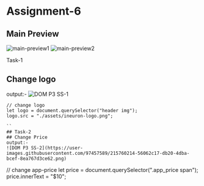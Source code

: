 # Assignment-6
## Main Preview
![main-preview1](https://user-images.githubusercontent.com/97457589/215759785-f4eb4609-28cf-4646-8ec9-710eac60b1c1.png)
![main-preview2](https://user-images.githubusercontent.com/97457589/215759834-73123da3-38b1-49be-be19-56f2991907a5.png)


Task-1
## Change logo
output:-
![DOM P3 SS-1](https://user-images.githubusercontent.com/97457589/215759990-142cbcb9-98d4-4054-9d8d-f40c9096e280.png)
```
// change logo
let logo = document.querySelector("header img");
logo.src = "./assets/ineuron-logo.png";

``
## Task-2
## Change Price
output:-
![DOM P3 SS-2](https://user-images.githubusercontent.com/97457589/215760214-56062c17-db20-4dba-bcef-8ea767d3ce62.png)
```
// change app-price
let price = document.querySelector(".app_price span");
price.innerText = "$10";
```
